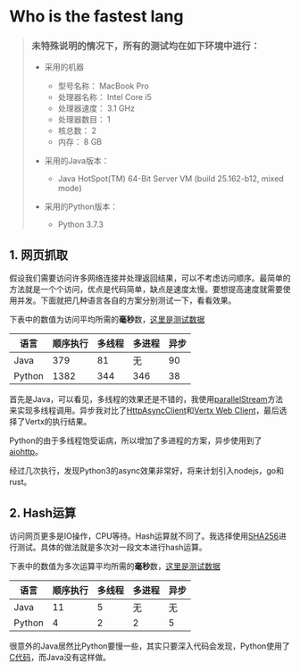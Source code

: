 # Who is the fastest lang
> ### 未特殊说明的情况下，所有的测试均在如下环境中进行：
> + 采用的机器
>   - 型号名称：	MacBook Pro
>   - 处理器名称：	Intel Core i5
>   - 处理器速度：	3.1 GHz
>   - 处理器数目：	1
>   - 核总数：	2
>   - 内存：	8 GB
>
> + 采用的Java版本：
>   - Java HotSpot(TM) 64-Bit Server VM (build 25.162-b12, mixed mode)
> + 采用的Python版本：
>   - Python 3.7.3


## 1. 网页抓取

假设我们需要访问许多网络连接并处理返回结果，可以不考虑访问顺序。最简单的方法就是一个个访问，优点是代码简单，缺点是速度太慢。要想提高速度就需要使用并发。下面就把几种语言各自的方案分别测试一下，看看效果。

下表中的数值为访问平均所需的**毫秒**数，[这里是测试数据](https://github.com/sillyemperor/whoisthefastestlang/blob/master/data/links.txt)

| 语言 | 顺序执行 | 多线程 | 多进程 | 异步 |
| --- | --- | --- | ---| --- |
| Java | 379 | 81 | 无 | 90 |
| Python | 1382 | 344 | 346 | 38 |

首先是Java，可以看见，多线程的效果还是不错的，我使用[parallelStream](https://docs.oracle.com/javase/8/docs/api/java/util/Collection.html#parallelStream--)方法来实现多线程调用。异步我对比了[HttpAsyncClient](https://hc.apache.org/httpcomponents-asyncclient-dev/index.html)和[Vertx Web Client](https://vertx.io/docs/vertx-web-client/java/)，最后选择了Vertx的执行结果。

Python的由于多线程饱受诟病，所以增加了多进程的方案，异步使用到了[aiohttp](https://github.com/aio-libs/aiohttp)。

经过几次执行，发现Python3的async效果非常好，将来计划引入nodejs，go和rust。

## 2. Hash运算

访问网页更多是IO操作，CPU等待。Hash运算就不同了。我选择使用[SHA256](https://baike.baidu.com/item/sha256)进行测试。具体的做法就是多次对一段文本进行hash运算。

下表中的数值为多次运算平均所需的**毫秒**数，[这里是测试数据](https://github.com/sillyemperor/whoisthefastestlang/blob/master/data/xyj.txt)

| 语言 | 顺序执行 | 多线程 | 多进程 | 异步 |
| --- | --- | --- | ---| --- |
| Java | 11 | 5 | 无 | 无 |
| Python | 4 | 2 | 2 | 5 |

很意外的Java居然比Python要慢一些，其实只要深入代码会发现，Python使用了[C代码](https://github.com/python/cpython/blob/master/Modules/clinic/sha256module.c.h)，而Java没有这样做。

